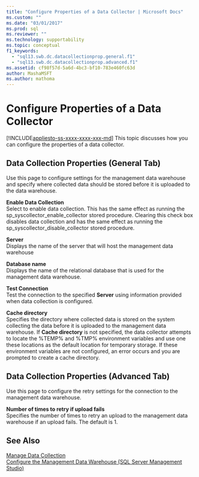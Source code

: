 ```yaml
---
title: "Configure Properties of a Data Collector | Microsoft Docs"
ms.custom: ""
ms.date: "03/01/2017"
ms.prod: sql
ms.reviewer: ""
ms.technology: supportability
ms.topic: conceptual
f1_keywords: 
  - "sql13.swb.dc.datacollectionprop.general.f1"
  - "sql13.swb.dc.datacollectionprop.advanced.f1"
ms.assetid: cf98f57d-5a6d-4bc3-bf10-783e460fc63d
author: MashaMSFT
ms.author: mathoma
---
```

# Configure Properties of a Data Collector
[!INCLUDE[appliesto-ss-xxxx-xxxx-xxx-md](../../includes/appliesto-ss-xxxx-xxxx-xxx-md.md)]
  This topic discusses how you can configure the properties of a data collector.  
  
## Data Collection Properties (General Tab)  
 Use this page to configure settings for the management data warehouse and specify where collected data should be stored before it is uploaded to the data warehouse.  
  
 **Enable Data Collection**  
 Select to enable data collection. This has the same effect as running the sp_syscollector_enable_collector stored procedure. Clearing this check box disables data collection and has the same effect as running the sp_syscollector_disable_collector stored procedure.  
  
 **Server**  
 Displays the name of the server that will host the management data warehouse  
  
 **Database name**  
 Displays the name of the relational database that is used for the management data warehouse.  
  
 **Test Connection**  
 Test the connection to the specified **Server** using information provided when data collection is configured.  
  
 **Cache directory**  
 Specifies the directory where collected data is stored on the system collecting the data before it is uploaded to the management data warehouse. If **Cache directory** is not specified, the data collector attempts to locate the %TEMP% and %TMP% environment variables and use one these locations as the default location for temporary storage. If these environment variables are not configured, an error occurs and you are prompted to create a cache directory.  
  
## Data Collection Properties (Advanced Tab)  
 Use this page to configure the retry settings for the connection to the management data warehouse.  
  
 **Number of times to retry if upload fails**  
 Specifies the number of times to retry an upload to the management data warehouse if an upload fails. The default is 1.  
  
## See Also  
 [Manage Data Collection](../../relational-databases/data-collection/manage-data-collection.md)   
 [Configure the Management Data Warehouse &#40;SQL Server Management Studio&#41;](../../relational-databases/data-collection/configure-the-management-data-warehouse-sql-server-management-studio.md)  
  
  

